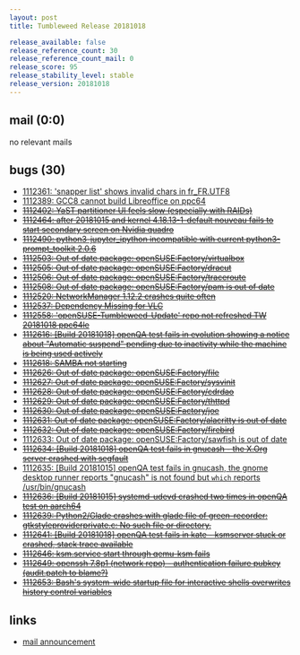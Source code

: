 ```yaml
---
layout: post
title: Tumbleweed Release 20181018

release_available: false
release_reference_count: 30
release_reference_count_mail: 0
release_score: 95
release_stability_level: stable
release_version: 20181018
---
```


## mail (0:0)

no relevant mails

## bugs (30)

<!--more-->

- [1112361: 'snapper list' shows invalid chars in fr_FR.UTF8](https://bugzilla.opensuse.org/show_bug.cgi?id=1112361)
- [1112389: GCC8 cannot build Libreoffice on ppc64](https://bugzilla.opensuse.org/show_bug.cgi?id=1112389)
- ~~[1112402: YaST partitioner UI feels slow (especially with RAIDs)](https://bugzilla.opensuse.org/show_bug.cgi?id=1112402)~~
- ~~[1112464: after  20181015  and kernel 4.18.13-1-default nouveau fails to start secondary screen on Nvidia quadro](https://bugzilla.opensuse.org/show_bug.cgi?id=1112464)~~
- ~~[1112490: python3-jupyter_ipython incompatible with current python3-prompt_toolkit 2.0.6](https://bugzilla.opensuse.org/show_bug.cgi?id=1112490)~~
- ~~[1112503: Out of date package: openSUSE:Factory/virtualbox](https://bugzilla.opensuse.org/show_bug.cgi?id=1112503)~~
- ~~[1112505: Out of date package: openSUSE:Factory/dracut](https://bugzilla.opensuse.org/show_bug.cgi?id=1112505)~~
- ~~[1112506: Out of date package: openSUSE:Factory/traceroute](https://bugzilla.opensuse.org/show_bug.cgi?id=1112506)~~
- ~~[1112508: Out of date package: openSUSE:Factory/pam is out of date](https://bugzilla.opensuse.org/show_bug.cgi?id=1112508)~~
- ~~[1112520: NetworkManager 1.12.2 crashes quite often](https://bugzilla.opensuse.org/show_bug.cgi?id=1112520)~~
- ~~[1112537: Dependency Missing for VLC](https://bugzilla.opensuse.org/show_bug.cgi?id=1112537)~~
- ~~[1112558: 'openSUSE-Tumbleweed-Update' repo not refreshed TW 20181018 ppc64le](https://bugzilla.opensuse.org/show_bug.cgi?id=1112558)~~
- ~~[1112616: \[Build 20181018\] openQA test fails in evolution showing a notice about "Automatic suspend" pending due to inactivity while the machine is being used actively](https://bugzilla.opensuse.org/show_bug.cgi?id=1112616)~~
- ~~[1112618: SAMBA not starting](https://bugzilla.opensuse.org/show_bug.cgi?id=1112618)~~
- ~~[1112626: Out of date package: openSUSE:Factory/file](https://bugzilla.opensuse.org/show_bug.cgi?id=1112626)~~
- ~~[1112627: Out of date package: openSUSE:Factory/sysvinit](https://bugzilla.opensuse.org/show_bug.cgi?id=1112627)~~
- ~~[1112628: Out of date package: openSUSE:Factory/cdrdao](https://bugzilla.opensuse.org/show_bug.cgi?id=1112628)~~
- ~~[1112629: Out of date package: openSUSE:Factory/thttpd](https://bugzilla.opensuse.org/show_bug.cgi?id=1112629)~~
- ~~[1112630: Out of date package: openSUSE:Factory/joe](https://bugzilla.opensuse.org/show_bug.cgi?id=1112630)~~
- ~~[1112631: Out of date package: openSUSE:Factory/alacritty is out of date](https://bugzilla.opensuse.org/show_bug.cgi?id=1112631)~~
- ~~[1112632: Out of date package: openSUSE:Factory/firebird](https://bugzilla.opensuse.org/show_bug.cgi?id=1112632)~~
- [1112633: Out of date package: openSUSE:Factory/sawfish is out of date](https://bugzilla.opensuse.org/show_bug.cgi?id=1112633)
- ~~[1112634: \[Build 20181018\] openQA test fails in gnucash - the X.Org server crashed with segfault](https://bugzilla.opensuse.org/show_bug.cgi?id=1112634)~~
- [1112635: \[Build 20181015\] openQA test fails in gnucash, the gnome desktop runner reports "gnucash" is not found but `which` reports /usr/bin/gnucash](https://bugzilla.opensuse.org/show_bug.cgi?id=1112635)
- ~~[1112636: \[Build 20181015\] systemd-udevd crashed two times in openQA test on aarch64](https://bugzilla.opensuse.org/show_bug.cgi?id=1112636)~~
- ~~[1112639: Python2/Glade crashes with glade file of green-recorder: gtkstyleproviderprivate.c: No such file or directory.](https://bugzilla.opensuse.org/show_bug.cgi?id=1112639)~~
- ~~[1112641: \[Build 20181018\] openQA test fails in kate - ksmserver stuck or crashed, stack trace available](https://bugzilla.opensuse.org/show_bug.cgi?id=1112641)~~
- ~~[1112646: ksm.service start through qemu-ksm fails](https://bugzilla.opensuse.org/show_bug.cgi?id=1112646)~~
- ~~[1112649: openssh 7.8p1 (network repo) - authentication failure pubkey (audit.patch to blame?)](https://bugzilla.opensuse.org/show_bug.cgi?id=1112649)~~
- ~~[1112653: Bash's system-wide startup file for interactive shells overwrites history control variables](https://bugzilla.opensuse.org/show_bug.cgi?id=1112653)~~



## links

- [mail announcement](https://lists.opensuse.org/opensuse-factory/2018-10/msg00231.html)
